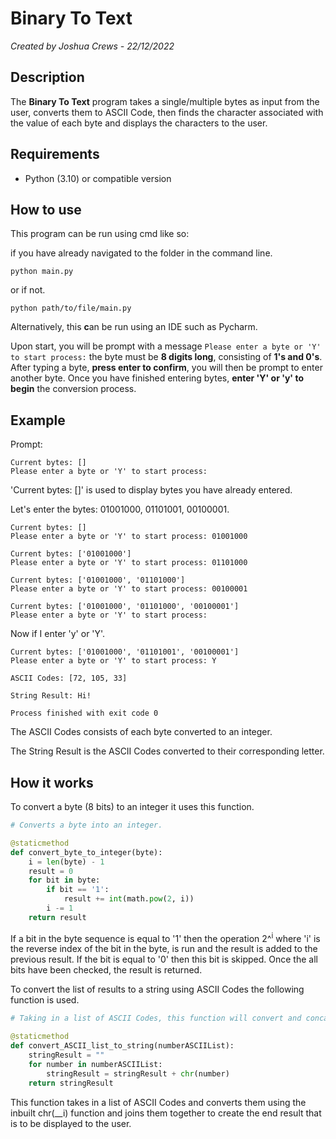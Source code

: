 # Binary To Text
*Created by Joshua Crews - 22/12/2022*

## Description
The **Binary To Text** program takes a single/multiple bytes as input from the user,
converts them to ASCII Code, then finds the character associated with the value of each byte
and displays the characters to the user.

## Requirements
* Python (3.10) or compatible version

## How to use
This program can be run using cmd like so:

if you have already navigated to the folder in the command line.

``` commandline
python main.py
``` 

or if not.

``` commandline
python path/to/file/main.py
``` 

Alternatively, this **c**an be run using an IDE such as Pycharm.

Upon start, you will be prompt with a message ```Please enter a byte or 'Y' to start process:```
the byte must be **8 digits long**, consisting of **1's and 0's**. After typing a byte, **press enter to
confirm**, you will then be prompt to enter another byte. Once you have finished entering bytes,
**enter 'Y' or 'y' to begin** the conversion process. 

## Example

Prompt:
``` commandline
Current bytes: []
Please enter a byte or 'Y' to start process: 
```

'Current bytes: []' is used to display bytes you have already entered.

Let's enter the bytes: 01001000, 01101001, 00100001.
``` commandline
Current bytes: []
Please enter a byte or 'Y' to start process: 01001000

Current bytes: ['01001000']
Please enter a byte or 'Y' to start process: 01101000

Current bytes: ['01001000', '01101000']
Please enter a byte or 'Y' to start process: 00100001

Current bytes: ['01001000', '01101000', '00100001']
Please enter a byte or 'Y' to start process: 
```

Now if I enter 'y' or 'Y'.

``` commandline
Current bytes: ['01001000', '01101001', '00100001']
Please enter a byte or 'Y' to start process: Y

ASCII Codes: [72, 105, 33]

String Result: Hi!

Process finished with exit code 0
```

The ASCII Codes consists of each byte converted to an integer.

The String Result is the ASCII Codes converted to their corresponding letter.


## How it works

To convert a byte (8 bits) to an integer it uses this function.

``` python
# Converts a byte into an integer.

@staticmethod
def convert_byte_to_integer(byte):
    i = len(byte) - 1
    result = 0
    for bit in byte:
        if bit == '1':
            result += int(math.pow(2, i))
        i -= 1
    return result
```

If a bit in the byte sequence is equal to '1' then the operation 2^<sup>i</sup> where 'i' 
is the reverse index of the bit in the byte, is run and the result is added to the previous result. 
If the bit is equal to '0' then this bit is skipped. Once the all bits have been checked, the
result is returned.

To convert the list of results to a string using ASCII Codes the following function is used.

``` python
# Taking in a list of ASCII Codes, this function will convert and concatenate all of them into a string.

@staticmethod
def convert_ASCII_list_to_string(numberASCIIList):
    stringResult = ""
    for number in numberASCIIList:
        stringResult = stringResult + chr(number)
    return stringResult
```

This function takes in a list of ASCII Codes and converts them using the
inbuilt chr(__i) function and joins them together to create the end result
that is to  be displayed to the user.


